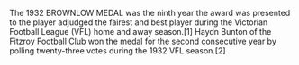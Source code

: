 The 1932 BROWNLOW MEDAL was the ninth year the award was presented to the player adjudged the fairest and best player during the Victorian Football League (VFL) home and away season.[1] Haydn Bunton of the Fitzroy Football Club won the medal for the second consecutive year by polling twenty-three votes during the 1932 VFL season.[2]
